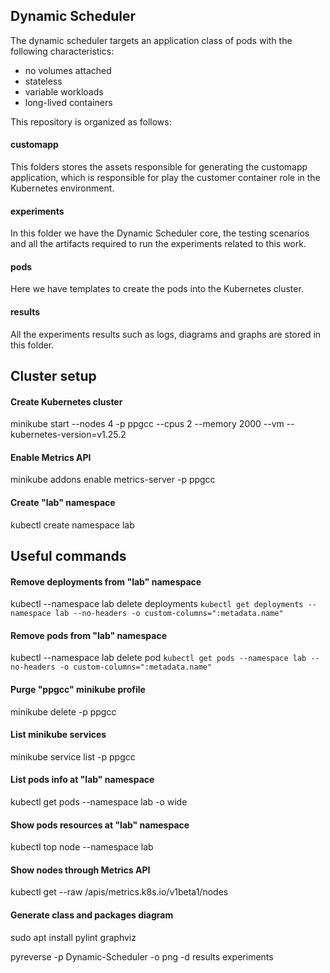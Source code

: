 ## Dynamic Scheduler

The dynamic scheduler targets an application class of pods with the following characteristics:

- no volumes attached
- stateless
- variable workloads
- long-lived containers

This repository is organized as follows:

#### customapp
This folders stores the assets responsible for generating the customapp application, which is responsible for play the customer container role in the Kubernetes environment.

#### experiments
In this folder we have the Dynamic Scheduler core, the testing scenarios and all the artifacts required to run the experiments related to this work.

#### pods
Here we have templates to create the pods into the Kubernetes cluster.

#### results
All the experiments results such as logs, diagrams and graphs are stored in this folder.


## Cluster setup

#### Create Kubernetes cluster
minikube start --nodes 4 -p ppgcc --cpus 2 --memory 2000 --vm --kubernetes-version=v1.25.2

#### Enable Metrics API
minikube addons enable metrics-server -p ppgcc

#### Create "lab" namespace
kubectl create namespace lab


## Useful commands

#### Remove deployments from "lab" namespace
kubectl --namespace lab delete deployments `kubectl get deployments --namespace lab --no-headers -o custom-columns=":metadata.name"`

#### Remove pods from "lab" namespace
kubectl --namespace lab delete pod `kubectl get pods --namespace lab --no-headers -o custom-columns=":metadata.name"`

#### Purge "ppgcc" minikube profile
minikube delete -p ppgcc

#### List minikube services
minikube service list -p ppgcc

#### List pods info at "lab" namespace
kubectl get pods --namespace lab -o wide

#### Show pods resources at "lab" namespace
kubectl top node --namespace lab

#### Show nodes through Metrics API
kubectl get --raw /apis/metrics.k8s.io/v1beta1/nodes

#### Generate class and packages diagram
sudo apt install pylint graphviz

pyreverse -p Dynamic-Scheduler -o png -d results experiments
